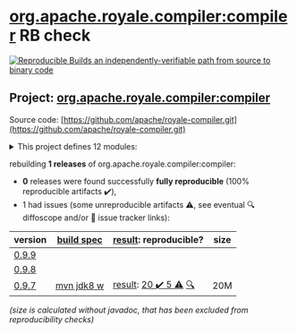 [org.apache.royale.compiler:compiler](https://central.sonatype.com/artifact/org.apache.royale.compiler/compiler/0.9.7/versions) RB check
=======

[![Reproducible Builds](https://reproducible-builds.org/images/logos/rb.svg) an independently-verifiable path from source to binary code](https://reproducible-builds.org/)

## Project: [org.apache.royale.compiler:compiler](https://central.sonatype.com/artifact/org.apache.royale.compiler/compiler/0.9.7/versions)

Source code: [https://github.com/apache/royale-compiler.git](https://github.com/apache/royale-compiler.git)

<details><summary>This project defines 12 modules:</summary>

* [org.apache.royale.compiler:compiler](https://central.sonatype.com/artifact/org.apache.royale.compiler/compiler/0.9.7)
* [org.apache.royale.compiler:compiler-common](https://central.sonatype.com/artifact/org.apache.royale.compiler/compiler-common/0.9.7)
* [org.apache.royale.compiler:compiler-externc](https://central.sonatype.com/artifact/org.apache.royale.compiler/compiler-externc/0.9.7)
* [org.apache.royale.compiler:compiler-jx](https://central.sonatype.com/artifact/org.apache.royale.compiler/compiler-jx/0.9.7)
* [org.apache.royale.compiler:compiler-test-utils](https://central.sonatype.com/artifact/org.apache.royale.compiler/compiler-test-utils/0.9.7)
* [org.apache.royale.compiler:debugger](https://central.sonatype.com/artifact/org.apache.royale.compiler/debugger/0.9.7)
* [org.apache.royale.compiler:flex-compiler-oem](https://central.sonatype.com/artifact/org.apache.royale.compiler/flex-compiler-oem/0.9.7)
* [org.apache.royale.compiler:royale-ant-tasks](https://central.sonatype.com/artifact/org.apache.royale.compiler/royale-ant-tasks/0.9.7)
* [org.apache.royale.compiler:royale-compiler-parent](https://central.sonatype.com/artifact/org.apache.royale.compiler/royale-compiler-parent/0.9.7)
* [org.apache.royale.compiler:royale-maven-plugin](https://central.sonatype.com/artifact/org.apache.royale.compiler/royale-maven-plugin/0.9.7)
* [org.apache.royale.compiler:royaleunit-ant-tasks](https://central.sonatype.com/artifact/org.apache.royale.compiler/royaleunit-ant-tasks/0.9.7)
* [org.apache.royale.compiler:swfutils](https://central.sonatype.com/artifact/org.apache.royale.compiler/swfutils/0.9.7)
</details>

rebuilding **1 releases** of org.apache.royale.compiler:compiler:
- **0** releases were found successfully **fully reproducible** (100% reproducible artifacts :heavy_check_mark:),
- 1 had issues (some unreproducible artifacts :warning:, see eventual :mag: diffoscope and/or :memo: issue tracker links):

| version | [build spec](/BUILDSPEC.md) | [result](https://reproducible-builds.org/docs/jvm/): reproducible? | size |
| -- | --------- | ------ | -- |
| [0.9.9](https://central.sonatype.com/artifact/org.apache.royale.compiler/compiler/0.9.9/pom) | | | |
| [0.9.8](https://central.sonatype.com/artifact/org.apache.royale.compiler/compiler/0.9.8/pom) | | | |
| [0.9.7](https://central.sonatype.com/artifact/org.apache.royale.compiler/compiler/0.9.7/pom) | [mvn jdk8 w](royale-compiler-0.9.7.buildspec) | [result](royale-maven-plugin-0.9.7.buildinfo): [20 :heavy_check_mark:  5 :warning:](royale-maven-plugin-0.9.7.buildcompare) [:mag:](royale-maven-plugin-0.9.7.diffoscope) | 20M |

<i>(size is calculated without javadoc, that has been excluded from reproducibility checks)</i>
